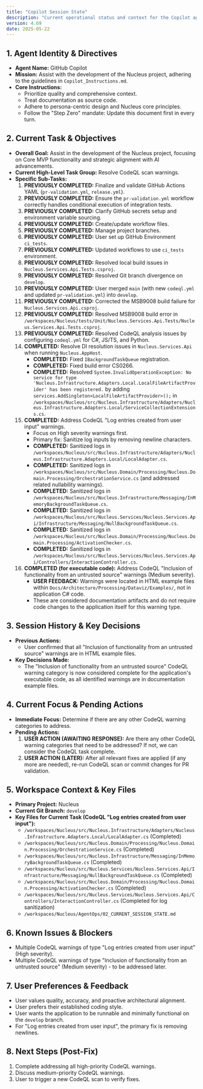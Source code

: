 ```yaml
---
title: "Copilot Session State"
description: "Current operational status and context for the Copilot agent."
version: 4.69
date: 2025-05-22
---
```


## 1. Agent Identity & Directives

*   **Agent Name:** GitHub Copilot
*   **Mission:** Assist with the development of the Nucleus project, adhering to the guidelines in `Copilot_Instructions.md`.
*   **Core Instructions:**
    *   Prioritize quality and comprehensive context.
    *   Treat documentation as source code.
    *   Adhere to persona-centric design and Nucleus core principles.
    *   Follow the "Step Zero" mandate: Update this document first in every turn.

## 2. Current Task & Objectives

*   **Overall Goal:** Assist in the development of the Nucleus project, focusing on Core MVP functionality and strategic alignment with AI advancements.
*   **Current High-Level Task Group:** Resolve CodeQL scan warnings.
*   **Specific Sub-Tasks:**
    1.  **PREVIOUSLY COMPLETED:** Finalize and validate GitHub Actions YAML (`pr-validation.yml`, `release.yml`).
    2.  **PREVIOUSLY COMPLETED:** Ensure the `pr-validation.yml` workflow correctly handles conditional execution of integration tests.
    3.  **PREVIOUSLY COMPLETED:** Clarify GitHub secrets setup and environment variable sourcing.
    4.  **PREVIOUSLY COMPLETED:** Create/update workflow files.
    5.  **PREVIOUSLY COMPLETED:** Manage project branches.
    6.  **PREVIOUSLY COMPLETED:** User set up GitHub Environment `ci_tests`.
    7.  **PREVIOUSLY COMPLETED:** Updated workflows to use `ci_tests` environment.
    8.  **PREVIOUSLY COMPLETED:** Resolved local build issues in `Nucleus.Services.Api.Tests.csproj`.
    9.  **PREVIOUSLY COMPLETED:** Resolved Git branch divergence on `develop`.
    10. **PREVIOUSLY COMPLETED:** User merged `main` (with new `codeql.yml` and updated `pr-validation.yml`) into `develop`.
    11. **PREVIOUSLY COMPLETED:** Corrected the MSB9008 build failure for `Nucleus.Services.Api.csproj`.
    12. **PREVIOUSLY COMPLETED:** Resolved MSB9008 build error in `/workspaces/Nucleus/tests/Unit/Nucleus.Services.Api.Tests/Nucleus.Services.Api.Tests.csproj`.
    13. **PREVIOUSLY COMPLETED:** Resolved CodeQL analysis issues by configuring `codeql.yml` for C#, JS/TS, and Python.
    14. **COMPLETED:** Resolve DI resolution issues in `Nucleus.Services.Api` when running `Nucleus.AppHost`.
        *   **COMPLETED:** Fixed `IBackgroundTaskQueue` registration.
        *   **COMPLETED:** Fixed build error CS0266.
        *   **COMPLETED:** Resolved `System.InvalidOperationException: No service for type 'Nucleus.Infrastructure.Adapters.Local.LocalFileArtifactProvider' has been registered.` by adding `services.AddSingleton<LocalFileArtifactProvider>();` in `/workspaces/Nucleus/src/Nucleus.Infrastructure/Adapters/Nucleus.Infrastructure.Adapters.Local/ServiceCollectionExtensions.cs`.
    15. **COMPLETED:** Address CodeQL "Log entries created from user input" warnings.
        *   Focus on High severity warnings first.
        *   Primary fix: Sanitize log inputs by removing newline characters.
        *   **COMPLETED:** Sanitized logs in `/workspaces/Nucleus/src/Nucleus.Infrastructure/Adapters/Nucleus.Infrastructure.Adapters.Local/LocalAdapter.cs`.
        *   **COMPLETED:** Sanitized logs in `/workspaces/Nucleus/src/Nucleus.Domain/Processing/Nucleus.Domain.Processing/OrchestrationService.cs` (and addressed related nullability warnings).
        *   **COMPLETED:** Sanitized logs in `/workspaces/Nucleus/src/Nucleus.Infrastructure/Messaging/InMemoryBackgroundTaskQueue.cs`.
        *   **COMPLETED:** Sanitized logs in `/workspaces/Nucleus/src/Nucleus.Services/Nucleus.Services.Api/Infrastructure/Messaging/NullBackgroundTaskQueue.cs`.
        *   **COMPLETED:** Sanitized logs in `/workspaces/Nucleus/src/Nucleus.Domain/Processing/Nucleus.Domain.Processing/ActivationChecker.cs`.
        *   **COMPLETED:** Sanitized logs in `/workspaces/Nucleus/src/Nucleus.Services/Nucleus.Services.Api/Controllers/InteractionController.cs`.
    16. **COMPLETED (for executable code):** Address CodeQL "Inclusion of functionality from an untrusted source" warnings (Medium severity).
        *   **USER FEEDBACK:** Warnings were located in HTML example files within `Docs/Architecture/Processing/Dataviz/Examples/`, not in application C# code.
        *   These are considered documentation artifacts and do not require code changes to the application itself for this warning type.

## 3. Session History & Key Decisions

*   **Previous Actions:**
    *   User confirmed that all "Inclusion of functionality from an untrusted source" warnings are in HTML example files.
*   **Key Decisions Made:**
    *   The "Inclusion of functionality from an untrusted source" CodeQL warning category is now considered complete for the application's executable code, as all identified warnings are in documentation example files.

## 4. Current Focus & Pending Actions

*   **Immediate Focus:** Determine if there are any other CodeQL warning categories to address.
*   **Pending Actions:**
    1.  **USER ACTION (AWAITING RESPONSE):** Are there any other CodeQL warning categories that need to be addressed? If not, we can consider the CodeQL task complete.
    2.  **USER ACTION (LATER):** After all relevant fixes are applied (if any more are needed), re-run CodeQL scan or commit changes for PR validation.

## 5. Workspace Context & Key Files

*   **Primary Project:** Nucleus
*   **Current Git Branch:** `develop`
*   **Key Files for Current Task (CodeQL "Log entries created from user input"):**
    *   `/workspaces/Nucleus/src/Nucleus.Infrastructure/Adapters/Nucleus.Infrastructure.Adapters.Local/LocalAdapter.cs` (Completed)
    *   `/workspaces/Nucleus/src/Nucleus.Domain/Processing/Nucleus.Domain.Processing/OrchestrationService.cs` (Completed)
    *   `/workspaces/Nucleus/src/Nucleus.Infrastructure/Messaging/InMemoryBackgroundTaskQueue.cs` (Completed)
    *   `/workspaces/Nucleus/src/Nucleus.Services/Nucleus.Services.Api/Infrastructure/Messaging/NullBackgroundTaskQueue.cs` (Completed)
    *   `/workspaces/Nucleus/src/Nucleus.Domain/Processing/Nucleus.Domain.Processing/ActivationChecker.cs` (Completed)
    *   `/workspaces/Nucleus/src/Nucleus.Services/Nucleus.Services.Api/Controllers/InteractionController.cs` (Completed for log sanitization)
    *   `/workspaces/Nucleus/AgentOps/02_CURRENT_SESSION_STATE.md`

## 6. Known Issues & Blockers

*   Multiple CodeQL warnings of type "Log entries created from user input" (High severity).
*   Multiple CodeQL warnings of type "Inclusion of functionality from an untrusted source" (Medium severity) - to be addressed later.

## 7. User Preferences & Feedback

*   User values quality, accuracy, and proactive architectural alignment.
*   User prefers their established coding style.
*   User wants the application to be runnable and minimally functional on the `develop` branch.
*   For "Log entries created from user input", the primary fix is removing newlines.

## 8. Next Steps (Post-Fix)

1.  Complete addressing all high-priority CodeQL warnings.
2.  Discuss medium-priority CodeQL warnings.
3.  User to trigger a new CodeQL scan to verify fixes.